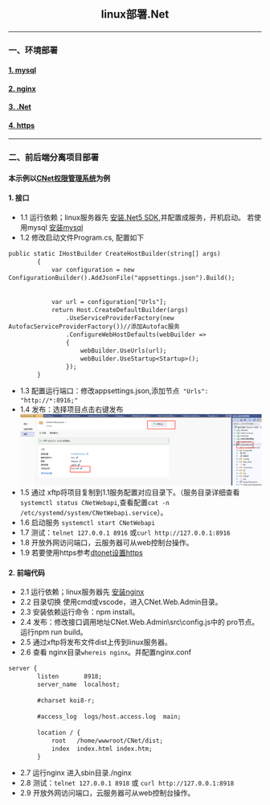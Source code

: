 ## <p align="center"> linux部署.Net </p>
----------------------------------------
### 一、环境部署
#### [1.  mysql](https://github.com/chi8708/Linux-.Net/blob/main/linux%E9%83%A8%E7%BD%B2mysql.md)
#### [2.  nginx](./linux%E9%83%A8%E7%BD%B2nginx.md)
#### [3.  .Net](./linux%E9%83%A8%E7%BD%B2.Net.md)
#### [4.  https](./dotnet%E8%AE%BE%E7%BD%AEhttps.md)
------------------------------
### 二、前后端分离项目部署
#### 本示例以[CNet权限管理系统](https://github.com/chi8708/CNet_Admin)为例
#### 1. 接口
- 1.1 运行依赖；linux服务器先 [安装.Net5 SDK](./linux%E9%83%A8%E7%BD%B2.Net.md),并配置成服务，开机启动。
若使用mysql [安装mysql](./linux%E9%83%A8%E7%BD%B2mysql.md)
- 1.2 修改启动文件Program.cs, 配置如下
```
public static IHostBuilder CreateHostBuilder(string[] args)
        {
            var configuration = new ConfigurationBuilder().AddJsonFile("appsettings.json").Build();


            var url = configuration["Urls"];
            return Host.CreateDefaultBuilder(args)
                .UseServiceProviderFactory(new AutofacServiceProviderFactory())//添加Autofac服务
                .ConfigureWebHostDefaults(webBuilder =>
                {
                    webBuilder.UseUrls(url);
                    webBuilder.UseStartup<Startup>();
                });
        }
```
- 1.3 配置运行端口：修改appsettings.json,添加节点` "Urls": "http://*:8916;"`
- 1.4 发布：选择项目点击右键发布<img src="./image/apifb.jpg">
- 1.5 通过 xftp将项目复制到1.1服务配置对应目录下。（服务目录详细查看`systemctl status CNetWebapi`,查看配置`cat -n /etc/systemd/system/CNetWebapi.service`）。
- 1.6 启动服务 `systemctl start CNetWebapi`
- 1.7 测试：`telnet 127.0.0.1 8916` 或`curl http://127.0.0.1:8916`
- 1.8 开放外网访问端口，云服务器可从web控制台操作。
- 1.9 若要使用https参考[dtonet设置https](./dotnet%E8%AE%BE%E7%BD%AEhttps.md)

#### 2. 前端代码
- 2.1 运行依赖；linux服务器先 [安装nginx](./linux%E9%83%A8%E7%BD%B2nginx.md)
- 2.2 目录切换 使用cmd或vscode，进入CNet.Web.Admin目录。
- 2.3 安装依赖运行命令：npm install。
- 2.4 发布：修改接口调用地址CNet.Web.Admin\src\config.js中的 pro节点。 运行npm run build。
- 2.5 通过xftp将发布文件dist上传到linux服务器。
- 2.6 查看 nginx目录`whereis nginx`。并配置nginx.conf
```
server {
        listen       8918;
        server_name  localhost;

        #charset koi8-r;

        #access_log  logs/host.access.log  main;

        location / {
            root   /home/wwwroot/CNet/dist;
            index  index.html index.htm;
        }
```
- 2.7 运行nginx 进入sbin目录./nginx
- 2.8 测试：`telnet 127.0.0.1 8918` 或 `curl http://127.0.0.1:8918`
- 2.9 开放外网访问端口，云服务器可从web控制台操作。
